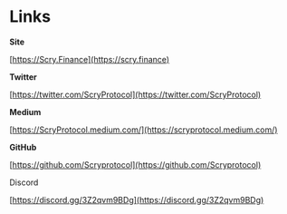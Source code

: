 # Links

**Site**

[https://Scry.Finance](https://scry.finance)

**Twitter**

[https://twitter.com/ScryProtocol](https://twitter.com/ScryProtocol)

**Medium**

[https://ScryProtocol.medium.com/](https://scryprotocol.medium.com/)

**GitHub**

[https://github.com/Scryprotocol](https://github.com/Scryprotocol)

Discord

[https://discord.gg/3Z2qvm9BDg](https://discord.gg/3Z2qvm9BDg)

